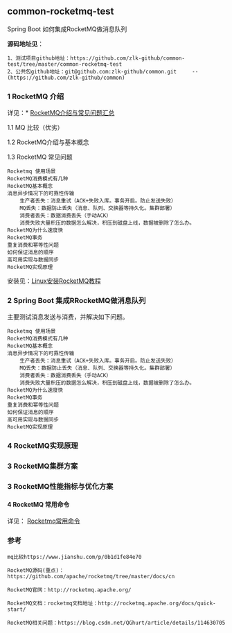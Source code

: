##  common-rocketmq-test

Spring Boot 如何集成RocketMQ做消息队列

**源码地址见**：

    1、测试项目github地址：https://github.com/zlk-github/common-test/tree/master/common-rocketmq-test
    2、公共包github地址：git@github.com:zlk-github/common.git     --(https://github.com/zlk-github/common)

### 1 RocketMQ 介绍

详见：* [RocketMQ介绍与常见问题汇总](https://github.com/zlk-github/common-test/blob/master/common-rocketmq-test/README-INTRODUCE.md#Rocketmq介绍与常见问题汇总)

1.1 MQ 比较（优劣）

1.2 RocketMQ介绍与基本概念

1.3 RocketMQ 常见问题

    Rocketmq 使用场景
    RocketMQ消费模式有几种
    RocketMQ基本概念
    消息异步情况下的可靠性传输
        生产者丢失：消息重试（ACK+失败入库。事务开启。防止发送失败）
        MQ丢失：数据防止丢失（消息、队列、交换器等持久化。集群部署）
        消费者丢失：数据消费丢失（手动ACK）
        消费失败大量积压的数据怎么解决，积压到磁盘上线，数据被删除了怎么办。
    RocketMQ为什么速度快
    RocketMQ事务
    重复消费和幂等性问题
    如何保证消息的顺序
    高可用实现与数据同步
    RocketMQ实现原理

安装见：[Linux安装RocketMQ教程](https://github.com/zlk-github/common-test/blob/master/common-rocketmq-test/README-INIT.md#Linux安装Rocketmq教程)


### 2 Spring Boot 集成RRocketMQ做消息队列

主要测试消息发送与消费，并解决如下问题。
  
    Rocketmq 使用场景
    RocketMQ消费模式有几种
    RocketMQ基本概念
    消息异步情况下的可靠性传输
        生产者丢失：消息重试（ACK+失败入库。事务开启。防止发送失败）
        MQ丢失：数据防止丢失（消息、队列、交换器等持久化。集群部署）
        消费者丢失：数据消费丢失（手动ACK）
        消费失败大量积压的数据怎么解决，积压到磁盘上线，数据被删除了怎么办。
    RocketMQ为什么速度快
    RocketMQ事务
    重复消费和幂等性问题
    如何保证消息的顺序
    高可用实现与数据同步
    RocketMQ实现原理

### 4 RocketMQ实现原理

### 3 RocketMQ集群方案

### 3 RocketMQ性能指标与优化方案

#### 4 RocketMQ 常用命令

详见： [Rocketmq常用命令](https://github.com/zlk-github/common-test/blob/master/common-rocketmq-test/README-COMMAND.md#Rocketmq常用命令)


### 参考

    mq比较https://www.jianshu.com/p/0b1d1fe84e70

    RocketMQ源码(重点)：https://github.com/apache/rocketmq/tree/master/docs/cn
 
    RocketMQ官网：http://rocketmq.apache.org/
    
    RocketMQ文档：rocketmq文档地址：http://rocketmq.apache.org/docs/quick-start/

    RocketMQ相关问题：https://blog.csdn.net/QGhurt/article/details/114630705
